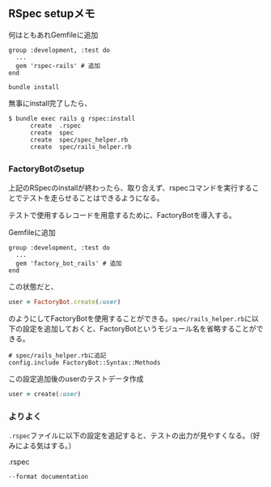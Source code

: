 ## RSpec setupメモ

何はともあれGemfileに追加

```
group :development, :test do
  ...
  gem 'rspec-rails' # 追加
end
```

`bundle install`

無事にinstall完了したら、

```
$ bundle exec rails g rspec:install
      create  .rspec
      create  spec
      create  spec/spec_helper.rb
      create  spec/rails_helper.rb
```

### FactoryBotのsetup
上記のRSpecのinstallが終わったら、取り合えず、rspecコマンドを実行することでテストを走らせることはできるようになる。

テストで使用するレコードを用意するために、FactoryBotを導入する。

Gemfileに追加

```
group :development, :test do
  ...
  gem 'factory_bot_rails' # 追加
end
```

この状態だと、

```ruby
user = FactoryBot.create(:user)
```

のようにしてFactoryBotを使用することができる。`spec/rails_helper.rb`に以下の設定を追加しておくと、FactoryBotというモジュール名を省略することができる。

```
# spec/rails_helper.rbに追記
config.include FactoryBot::Syntax::Methods
```

この設定追加後のuserのテストデータ作成
```ruby
user = create(:user)
```

### よりよく
`.rspec`ファイルに以下の設定を追記すると、テストの出力が見やすくなる。（好みによる気はする。）

.rspec
```
--format documentation
```

